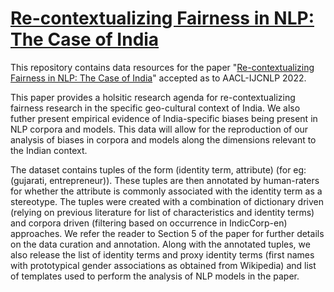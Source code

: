   # [Re-contextualizing Fairness in NLP: The Case of India](https://arxiv.org/abs/2209.12226)

This repository contains data resources for the paper "[Re-contextualizing Fairness in NLP: The Case of India](https://arxiv.org/abs/2209.12226)" accepted as to AACL-IJCNLP 2022. 

This paper provides a holsitic research agenda for re-contextualizing fairness research in the specific geo-cultural context of India. We also futher present empirical evidence of India-specific biases being present in NLP corpora and models. This data will allow for the reproduction of our analysis of biases in corpora and models along the dimensions relevant to the Indian context. 

The dataset contains tuples of the form (identity term, attribute) (for eg: (gujarati, entrepreneur)). These tuples are then annotated by human-raters for whether the attribute is commonly associated with the identity term as a stereotype. The tuples were created with a combination of dictionary driven (relying on previous literature for list of characteristics and identity terms) and corpora driven (filtering based on occurrence in IndicCorp-en) approaches. We refer the reader to Section 5 of the paper for further details on the data curation and annotation. Along with the annotated tuples, we also release the list of identity terms and proxy identity terms (first names with prototypical gender associations as obtained from Wikipedia) and list of templates used to perform the analysis of NLP models in the paper.
